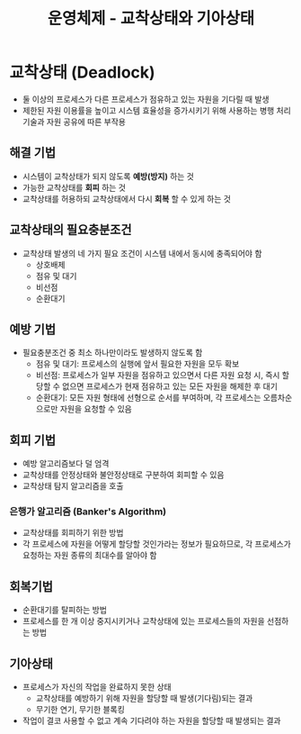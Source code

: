﻿---
title: "운영체제 - 교착상태와 기아상태"
categories: technical_interview
comments: true
---

# 교착상태 (Deadlock)
 - 둘 이상의 프로세스가 다른 프로세스가 점유하고 있는 자원을 기다릴 때 발생
 - 제한된 자원 이용률을 높이고 시스템 효율성을 증가시키기 위해 사용하는 병행 처리 기술과 자원 공유에 따른 부작용

## 해결 기법
 - 시스템이 교착상태가 되지 않도록 **예방(방지)** 하는 것
 - 가능한 교착상태를 **회피** 하는 것
 - 교착상태를 허용하되 교착상태에서 다시 **회복** 할 수 있게 하는 것

## 교착상태의 필요충분조건
 - 교착상태 발생의 네 가지 필요 조건이 시스템 내에서 동시에 충족되어야 함
   - 상호배제
   - 점유 및 대기
   - 비선점
   - 순환대기

## 예방 기법
 - 필요충분조건 중 최소 하나만이라도 발생하지 않도록 함
   - 점유 및 대기: 프로세스의 실행에 앞서 필요한 자원을 모두 확보
   - 비선점: 프로세스가 일부 자원을 점유하고 있으면서 다른 자원 요청 시, 즉시 할당할 수 없으면 프로세스가 현재 점유하고 있는 모든 자원을 해제한 후 대기
   - 순환대기: 모든 자원 형태에 선형으로 순서를 부여하며, 각 프로세스는 오름차순으로만 자원을 요청할 수 있음

## 회피 기법
 - 예방 알고리즘보다 덜 엄격
 - 교착상태를 안정상태와 불안정상태로 구분하여 회피할 수 있음
 - 교착상태 탐지 알고리즘을 호출

### 은행가 알고리즘 (Banker's Algorithm)
 - 교착상태를 회피하기 위한 방법
 - 각 프로세스에 자원을 어떻게 할당할 것인가라는 정보가 필요하므로, 각 프로세스가 요청하는 자원 종류의 최대수를 알아야 함

## 회복기법
 - 순환대기를 탈피하는 방법
 - 프로세스를 한 개 이상 중지시키거나 교착상태에 있는 프로세스들의 자원을 선점하는 방법

## 기아상태
 - 프로세스가 자신의 작업을 완료하지 못한 상태
   - 교착상태를 예방하기 위해 자원을 할당할 때 발생(기다림)되는 결과
   - 무기한 연기, 무기한 블록킹
 - 작업이 결코 사용할 수 없고 계속 기다려야 하는 자원을 할당할 때 발생되는 결과

